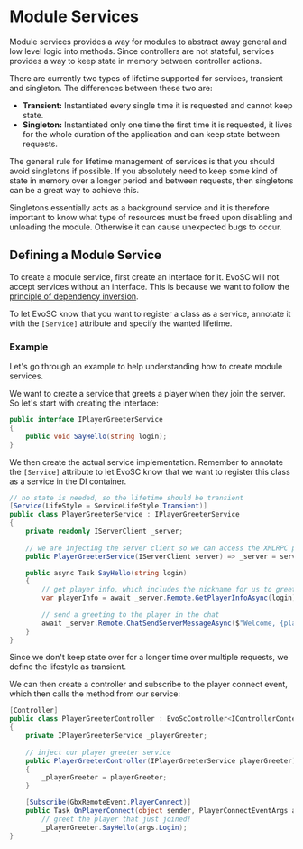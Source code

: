 # Module Services
Module services provides a way for modules to abstract away general and low level logic into methods. Since controllers are not stateful, services provides a way to keep state in memory between controller actions.

There are currently two types of lifetime supported for services, transient and singleton. The differences between these two are:

* **Transient:** Instantiated every single time it is requested and cannot keep state.
* **Singleton:** Instantiated only one time the first time it is requested, it lives for the whole duration of the application and can keep state between requests.

The general rule for lifetime management of services is that you should avoid singletons if possible. If you absolutely need to keep some kind of state in memory over a longer period and between requests, then singletons can be a great way to achieve this.

Singletons essentially acts as a background service and it is therefore important to know what type of resources must be freed upon disabling and unloading the module. Otherwise it can cause unexpected bugs to occur.

## Defining a Module Service
To create a module service, first create an interface for it. EvoSC will not accept services without an interface. This is because we want to follow the [principle of dependency inversion](https://en.wikipedia.org/wiki/Dependency_inversion_principle).

To let EvoSC know that you want to register a class as a service, annotate it with the `[Service]` attribute and specify the wanted lifetime.

### Example
Let's go through an example to help understanding how to create module services.

We want to create a service that greets a player when they join the server. So let's start with creating the interface:

```csharp
public interface IPlayerGreeterService
{
    public void SayHello(string login);
}
```

We then create the actual service implementation. Remember to annotate the `[Service]` attribute to let EvoSC know that we want to register this class as a service in the DI container.

```csharp
// no state is needed, so the lifetime should be transient
[Service(LifeStyle = ServiceLifeStyle.Transient)]
public class PlayerGreeterService : IPlayerGreeterService
{
    private readonly IServerClient _server;
    
    // we are injecting the server client so we can access the XMLRPC protocol for the server
    public PlayerGreeterService(IServerClient server) => _server = server;

    public async Task SayHello(string login)
    {
        // get player info, which includes the nickname for us to greet
        var playerInfo = await _server.Remote.GetPlayerInfoAsync(login);
        
        // send a greeting to the player in the chat
        await _server.Remote.ChatSendServerMessageAsync($"Welcome, {playerInfo.NickName}!");
    }
}
```

Since we don't keep state over for a longer time over multiple requests, we define the lifestyle as transient.

We can then create a controller and subscribe to the player connect event, which then calls the method from our service:
```csharp
[Controller]
public class PlayerGreeterController : EvoScController<IControllerContext>
{
    private IPlayerGreeterService _playerGreeter;
    
    // inject our player greeter service
    public PlayerGreeterController(IPlayerGreeterService playerGreeter)
    {
        _playerGreeter = playerGreeter;
    }

    [Subscribe(GbxRemoteEvent.PlayerConnect)]
    public Task OnPlayerConnect(object sender, PlayerConnectEventArgs args) =>
        // greet the player that just joined!
        _playerGreeter.SayHello(args.Login);
}
```
